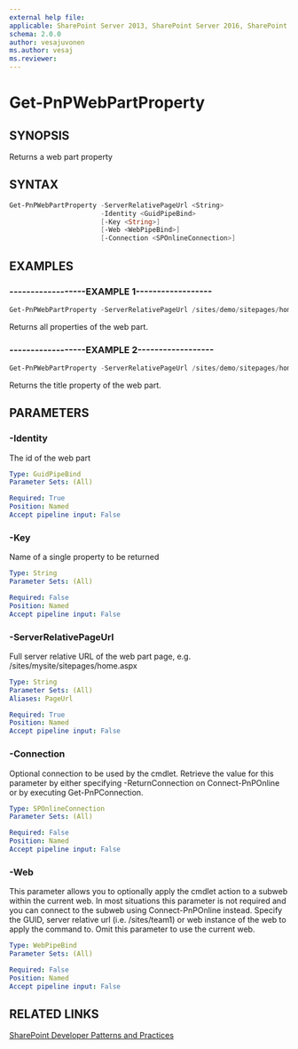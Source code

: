 ```yaml
---
external help file:
applicable: SharePoint Server 2013, SharePoint Server 2016, SharePoint Server 2019, SharePoint Online
schema: 2.0.0
author: vesajuvonen
ms.author: vesaj
ms.reviewer:
---
```

# Get-PnPWebPartProperty

## SYNOPSIS
Returns a web part property

## SYNTAX 

```powershell
Get-PnPWebPartProperty -ServerRelativePageUrl <String>
                       -Identity <GuidPipeBind>
                       [-Key <String>]
                       [-Web <WebPipeBind>]
                       [-Connection <SPOnlineConnection>]
```

## EXAMPLES

### ------------------EXAMPLE 1------------------
```powershell
Get-PnPWebPartProperty -ServerRelativePageUrl /sites/demo/sitepages/home.aspx -Identity ccd2c98a-c9ae-483b-ae72-19992d583914
```

Returns all properties of the web part.

### ------------------EXAMPLE 2------------------
```powershell
Get-PnPWebPartProperty -ServerRelativePageUrl /sites/demo/sitepages/home.aspx -Identity ccd2c98a-c9ae-483b-ae72-19992d583914 -Key "Title"
```

Returns the title property of the web part.

## PARAMETERS

### -Identity
The id of the web part

```yaml
Type: GuidPipeBind
Parameter Sets: (All)

Required: True
Position: Named
Accept pipeline input: False
```

### -Key
Name of a single property to be returned

```yaml
Type: String
Parameter Sets: (All)

Required: False
Position: Named
Accept pipeline input: False
```

### -ServerRelativePageUrl
Full server relative URL of the web part page, e.g. /sites/mysite/sitepages/home.aspx

```yaml
Type: String
Parameter Sets: (All)
Aliases: PageUrl

Required: True
Position: Named
Accept pipeline input: False
```

### -Connection
Optional connection to be used by the cmdlet. Retrieve the value for this parameter by either specifying -ReturnConnection on Connect-PnPOnline or by executing Get-PnPConnection.

```yaml
Type: SPOnlineConnection
Parameter Sets: (All)

Required: False
Position: Named
Accept pipeline input: False
```

### -Web
This parameter allows you to optionally apply the cmdlet action to a subweb within the current web. In most situations this parameter is not required and you can connect to the subweb using Connect-PnPOnline instead. Specify the GUID, server relative url (i.e. /sites/team1) or web instance of the web to apply the command to. Omit this parameter to use the current web.

```yaml
Type: WebPipeBind
Parameter Sets: (All)

Required: False
Position: Named
Accept pipeline input: False
```

## RELATED LINKS

[SharePoint Developer Patterns and Practices](https://aka.ms/sppnp)
